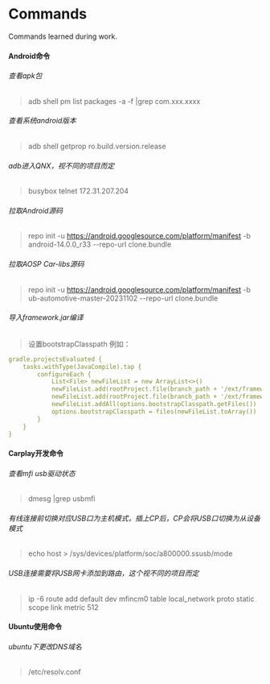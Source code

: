 # Commands
Commands learned during work.



#### Android命令

###### 查看apk包

> adb shell pm list packages -a -f |grep com.xxx.xxxx



###### 查看系统android版本

> adb shell getprop ro.build.version.release



###### adb进入QNX，视不同的项目而定

> busybox telnet 172.31.207.204



###### 拉取Android源码

> repo init -u https://android.googlesource.com/platform/manifest -b android-14.0.0_r33 --repo-url clone.bundle



###### 拉取AOSP Car-libs源码

> repo init -u https://android.googlesource.com/platform/manifest -b ub-automotive-master-20231102 --repo-url clone.bundle



###### 导入framework.jar编译

> 设置bootstrapClasspath
> 例如：

```yaml
gradle.projectsEvaluated {
    tasks.withType(JavaCompile).tap {
        configureEach {
            List<File> newFileList = new ArrayList<>()
            newFileList.add(rootProject.file(branch_path + '/ext/framework-bluetooth.jar'))
            newFileList.add(rootProject.file(branch_path + '/ext/framework-wifi.jar'))
            newFileList.addAll(options.bootstrapClasspath.getFiles())
            options.bootstrapClasspath = files(newFileList.toArray())
        }
    }
}
```





#### Carplay开发命令

###### 查看mfi usb驱动状态

> dmesg |grep usbmfi



###### 有线连接前切换对应USB口为主机模式，插上CP后，CP会将USB口切换为从设备模式

> echo host > /sys/devices/platform/soc/a800000.ssusb/mode



###### USB连接需要将USB网卡添加到路由，这个视不同的项目而定

> ip -6 route add default dev mfincm0 table local_network proto static scope link metric 512





#### Ubuntu使用命令

###### ubuntu下更改DNS域名

> /etc/resolv.conf
